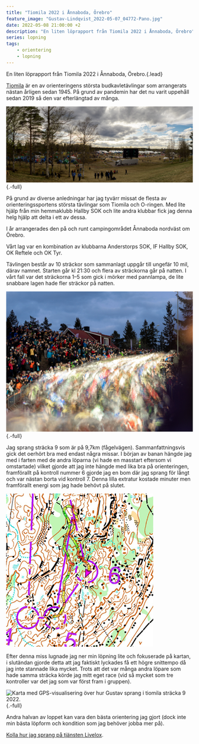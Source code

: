 ```yaml
---
title: "Tiomila 2022 i Ånnaboda, Örebro"
feature_image: "Gustav-Lindqvist_2022-05-07_04772-Pano.jpg"
date: 2022-05-08 21:00:00 +2
description: "En liten löprapport från Tiomila 2022 i Ånnaboda, Örebro"
series: lopning
tags:
    - orientering
    - lopning
---
```


En liten löprapport från Tiomila 2022 i Ånnaboda, Örebro.{.lead}

[Tiomila](https://tiomila.se) är en av orienteringens största budkavletävlingar som arrangerats nästan årligen sedan 1945. På grund av pandemin har det nu varit uppehåll sedan 2019 så den var efterlängtad av många.

![En överblick på TC (tävlingscentrum).](Gustav-Lindqvist_2022-05-07_04759-Pano.jpg){.-full}

På grund av diverse anledningar har jag tyvärr missat de flesta av orienteringssportens största tävlingar som Tiomila och O-ringen. Med lite hjälp från min hemmaklubb Hallby SOK och lite andra klubbar fick jag denna helg hjälp att delta i ett av dessa.

I år arrangerades den på och runt campingområdet Ånnaboda nordväst om Örebro.

Vårt lag var en kombination av klubbarna Anderstorps SOK, IF Hallby SOK, OK Reftele och OK Tyr.

Tävlingen består av 10 sträckor som sammanlagt uppgår till ungefär 10 mil, därav namnet. Starten går kl 21:30 och flera av sträckorna går på natten. I vårt fall var det sträckorna 1–5 som gick i mörker med pannlampa, de lite snabbare lagen hade fler sträckor på natten.

![Lång exponering av hundratals orienterare som springer uppför en backe med pannlampor.](Gustav-Lindqvist_2022-05-07_04800.jpg){.-full}

Jag sprang sträcka 9 som är på 9,7km (fågelvägen). Sammanfattningsvis gick det oerhört bra med endast några missar. I början av banan hängde jag med i farten med de andra löparna (vi hade en masstart eftersom vi omstartade) vilket gjorde att jag inte hängde med lika bra på orienteringen, framförallt på kontroll nummer 6 gjorde jag en bom där jag sprang för långt och var nästan borta vid kontroll 7. Denna lilla extratur kostade minuter men framförallt energi som jag hade behövt på slutet.

![Karta med GPS-visualisering över hur Gustav sprang mellan kontroll 5 och 6.](Livelox_Tiomila_Stracka-9_Kontroll-6.jpg)

Efter denna miss lugnade jag ner min löpning lite och fokuserade på kartan, i slutändan gjorde detta att jag faktiskt lyckades få ett högre snittempo då jag inte stannade lika mycket. Trots att det var många andra löpare som hade samma sträcka körde jag mitt eget race (vid så mycket som tre kontroller var det jag som var först fram i gruppen).

![Karta med GPS-visualisering över hur Gustav sprang i tiomila sträcka 9 2022.](Livelox_Tiomila_Stracka-9.png){.-full}

Andra halvan av loppet kan vara den bästa orientering jag gjort (dock inte min bästa löpform och kondition som jag behöver jobba mer på).

[Kolla hur jag sprang på tjänsten Livelox](https://www.livelox.com/Viewer/Tiomila-i-Annaboda-Orebro/Tiomilakavlen/9?classId=469776&relayLeg=9).
